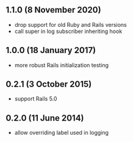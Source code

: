 ## 1.1.0 (8 November 2020)

- drop support for old Ruby and Rails versions
- call super in log subscriber inheriting hook

## 1.0.0 (18 January 2017)

- more robust Rails initialization testing

## 0.2.1 (3 October 2015)

- support Rails 5.0

## 0.2.0 (11 June 2014)

- allow overriding label used in logging
